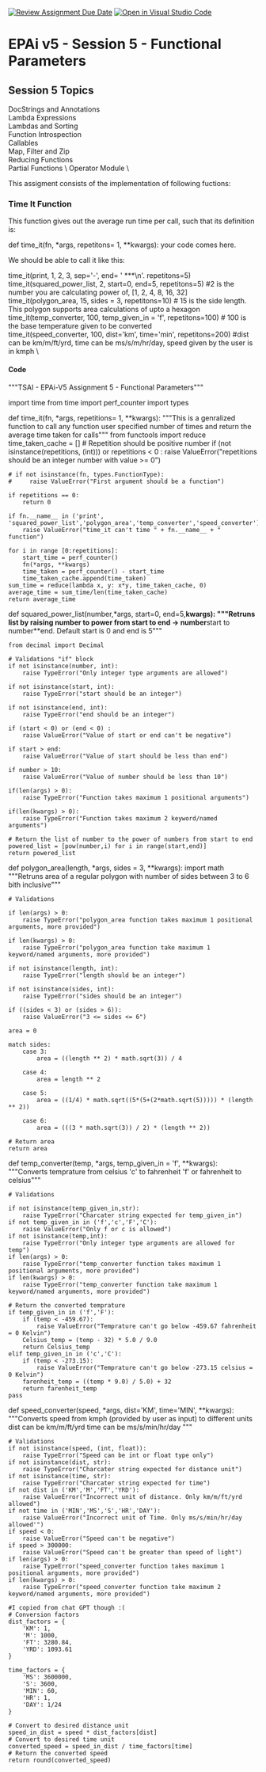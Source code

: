 [![Review Assignment Due Date](https://classroom.github.com/assets/deadline-readme-button-22041afd0340ce965d47ae6ef1cefeee28c7c493a6346c4f15d667ab976d596c.svg)](https://classroom.github.com/a/HfhAxLC5)
[![Open in Visual Studio Code](https://classroom.github.com/assets/open-in-vscode-2e0aaae1b6195c2367325f4f02e2d04e9abb55f0b24a779b69b11b9e10269abc.svg)](https://classroom.github.com/online_ide?assignment_repo_id=15411907&assignment_repo_type=AssignmentRepo)
# EPAi v5 -  Session 5 - Functional Parameters

## Session 5 Topics

DocStrings and Annotations \
Lambda Expressions \
Lambdas and Sorting \
Function Introspection \
Callables \
Map, Filter and Zip \
Reducing Functions \
Partial Functions \ 
Operator Module \

This assigment consists of the implementation of following fuctions: 

### Time It Function
This function  gives out the average run time per call, such that its definition is:

def time_it(fn, *args, repetitons= 1, **kwargs): your code comes here.

We should be able to call it like this:

time_it(print, 1, 2, 3, sep='-', end= ' ***\n'. repetitons=5) \
time_it(squared_power_list, 2, start=0, end=5, repetitons=5) #2 is the number you are calculating power of, [1, 2, 4, 8, 16, 32] \
time_it(polygon_area, 15, sides = 3, repetitons=10) # 15 is the side length. This polygon supports area calculations of upto a hexagon \
time_it(temp_converter, 100, temp_given_in = 'f', repetitons=100) # 100 is the base temperature given to be converted \
time_it(speed_converter, 100, dist='km', time='min', repetitons=200) #dist can be km/m/ft/yrd, time can be ms/s/m/hr/day, speed given by the user is in kmph \

#### Code

"""TSAI - EPAi-V5 Assignment 5 - Functional Parameters"""

import time
from time import perf_counter
import types

def time_it(fn, *args, repetitions= 1, **kwargs):
    """This is a genralized function to call any function
    user specified number of times and return the average
    time taken for calls"""
    from functools import reduce
    time_taken_cache = []
    # Repetition should be positive number
    if (not isinstance(repetitions, (int))) or repetitions < 0 :
        raise ValueError("repetitions should be an integer number with value >= 0")

    # if not isinstance(fn, types.FunctionType):
    #     raise ValueError("First argument should be a function")

    if repetitions == 0:
        return 0

    if fn.__name__ in ('print', 'squared_power_list','polygon_area','temp_converter','speed_converter'):
        raise ValueError("time_it can't time " + fn.__name__ + " function")

    for i in range [0:repetitions]:
        start_time = perf_counter()
        fn(*args, **kwargs)
        time_taken = perf_counter() - start_time
        time_taken_cache.append(time_taken)
    sum_time = reduce(lambda x, y: x*y, time_taken_cache, 0)
    average_time = sum_time/len(time_taken_cache)
    return average_time

def squared_power_list(number,*args, start=0, end=5,**kwargs):
    """Retruns list by raising number to power from start to end
    -> number**start to number**end. Default start is 0 and end is 5"""

    from decimal import Decimal

    # Validations "if" block
    if not isinstance(number, int):
        raise TypeError("Only integer type arguments are allowed")

    if not isinstance(start, int):
        raise TypeError("start should be an integer")

    if not isinstance(end, int):
        raise TypeError("end should be an integer")

    if (start < 0) or (end < 0) :
        raise ValueError("Value of start or end can't be negative")

    if start > end:
        raise ValueError("Value of start should be less than end")

    if number > 10:
        raise ValueError("Value of number should be less than 10")

    if(len(args) > 0):
        raise TypeError("Function takes maximum 1 positional arguments")

    if(len(kwargs) > 0):
        raise TypeError("Function takes maximum 2 keyword/named arguments")

    # Return the list of number to the power of numbers from start to end
    powered_list = [pow(number,i) for i in range(start,end)]
    return powered_list


def polygon_area(length, *args, sides = 3, **kwargs):
    import math
    """Retruns area of a regular polygon with number of sides between
    3 to 6 bith inclusive"""

    # Validations

    if len(args) > 0:
        raise TypeError("polygon_area function takes maximum 1 positional arguments, more provided")

    if len(kwargs) > 0:
        raise TypeError("polygon_area function take maximum 1 keyword/named arguments, more provided")

    if not isinstance(length, int):
        raise TypeError("length should be an integer")

    if not isinstance(sides, int):
        raise TypeError("sides should be an integer")

    if ((sides < 3) or (sides > 6)):
        raise ValueError("3 <= sides <= 6")

    area = 0

    match sides:
        case 3:
            area = ((length ** 2) * math.sqrt(3)) / 4

        case 4:
            area = length ** 2

        case 5:
            area = ((1/4) * math.sqrt((5*(5+(2*math.sqrt(5))))) * (length ** 2))

        case 6:
            area = (((3 * math.sqrt(3)) / 2) * (length ** 2))

    # Return area
    return area

def temp_converter(temp, *args, temp_given_in = 'f', **kwargs):
    """Converts temprature from celsius 'c' to fahrenheit 'f' or
    fahrenheit to celsius"""

    # Validations

    if not isinstance(temp_given_in,str):
        raise TypeError("Charcater string expected for temp_given_in")
    if not temp_given_in in ('f','c','F','C'):
        raise ValueError("Only f or c is allowed")
    if not isinstance(temp,int):
        raise TypeError("Only integer type arguments are allowed for temp")
    if len(args) > 0:
        raise TypeError("temp_converter function takes maximum 1 positional arguments, more provided")
    if len(kwargs) > 0:
        raise TypeError("temp_converter function take maximum 1 keyword/named arguments, more provided")

    # Return the converted temprature
    if temp_given_in in ('f','F'):
        if (temp < -459.67):
            raise ValueError("Temprature can't go below -459.67 fahrenheit = 0 Kelvin")
        Celsius_temp = (temp - 32) * 5.0 / 9.0
        return Celsius_temp
    elif temp_given_in in ('c','C'):
        if (temp < -273.15):
            raise ValueError("Temprature can't go below -273.15 celsius = 0 Kelvin")
        farenheit_temp = ((temp * 9.0) / 5.0) + 32
        return farenheit_temp
    pass

def speed_converter(speed, *args, dist='KM', time='MIN', **kwargs):
    """Converts speed from kmph (provided by user as input) to different units
    dist can be km/m/ft/yrd time can be ms/s/min/hr/day """

    # Validations
    if not isinstance(speed, (int, float)):
        raise TypeError("Speed can be int or float type only")
    if not isinstance(dist, str):
        raise TypeError("Charcater string expected for distance unit")
    if not isinstance(time, str):
        raise TypeError("Charcater string expected for time")
    if not dist in ('KM','M','FT','YRD'):
        raise ValueError("Incorrect unit of distance. Only km/m/ft/yrd allowed")
    if not time in ('MIN','MS','S','HR','DAY'):
        raise ValueError("Incorrect unit of Time. Only ms/s/min/hr/day allowed'")
    if speed < 0:
        raise ValueError("Speed can't be negative")
    if speed > 300000:
        raise ValueError("Speed can't be greater than speed of light")
    if len(args) > 0:
        raise TypeError("speed_converter function takes maximum 1 positional arguments, more provided")
    if len(kwargs) > 0:
        raise TypeError("speed_converter function take maximum 2 keyword/named arguments, more provided")

    #I copied from chat GPT though :(
    # Conversion factors
    dist_factors = {
        'KM': 1,
        'M': 1000,
        'FT': 3280.84,
        'YRD': 1093.61
    }

    time_factors = {
        'MS': 3600000,
        'S': 3600,
        'MIN': 60,
        'HR': 1,
        'DAY': 1/24
    }

    # Convert to desired distance unit
    speed_in_dist = speed * dist_factors[dist]
    # Convert to desired time unit
    converted_speed = speed_in_dist / time_factors[time]
    # Return the converted speed
    return round(converted_speed)
    

